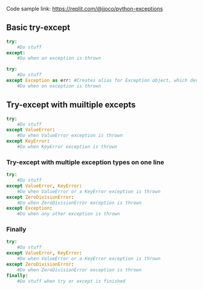 Code sample link: <https://replit.com/@jjoco/python-exceptions>
## Basic try-except
```python
try:
    #Do stuff
except:
    #Do when an exception is thrown
```

```python
try:
    #Do stuff
except Exception as err: #Creates alias for Exception object, which dev can do stuff with
    #Do when an exception is thrown
```
## Try-except with muiltiple excepts
```python
try:
    #Do stuff
except ValueError:
    #Do when ValueError exception is thrown
except KeyError:
    #Do when KeyError exception is thrown
```

### Try-except with multiple exception types on one line
```python
try:
    #Do stuff
except ValueError, KeyError:
    #Do when ValueError or a KeyError exception is thrown
except ZeroDivisionError:
    #Do when ZeroDivisionError exception is thrown
except Exception:
    #Do when any other exception is thrown
```


### Finally
```python
try:
    #Do stuff
except ValueError, KeyError:
    #Do when ValueError or a KeyError exception is thrown
except ZeroDivisionError:
    #Do when ZeroDivisionError exception is thrown
finally:
    #Do stuff when try or except is finished
```